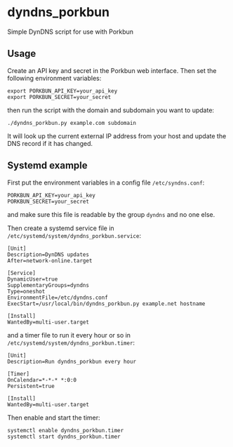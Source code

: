 # dyndns_porkbun
Simple DynDNS script for use with Porkbun

## Usage
Create an API key and secret in the Porkbun web interface.  Then set the following environment variables:

```
export PORKBUN_API_KEY=your_api_key
export PORKBUN_SECRET=your_secret
```
then run the script with the domain and subdomain you want to update:

```
./dyndns_porkbun.py example.com subdomain
```

It will look up the current external IP address from your host and update the DNS record if it has changed.

## Systemd example

First put the environment variables in a config file `/etc/syndns.conf`:
```
PORKBUN_API_KEY=your_api_key
PORKBUN_SECRET=your_secret
```
and make sure this file is readable by the group `dyndns` and no one else.

Then create a systemd service file in `/etc/systemd/system/dyndns_porkbun.service`:

```systemd
[Unit]
Description=DynDNS updates
After=network-online.target

[Service]
DynamicUser=true
SupplementaryGroups=dyndns
Type=oneshot
EnvironmentFile=/etc/dyndns.conf
ExecStart=/usr/local/bin/dyndns_porkbun.py example.net hostname

[Install]
WantedBy=multi-user.target
```

and a timer file to run it every hour or so in `/etc/systemd/system/dyndns_porkbun.timer`:

```systemd
[Unit]
Description=Run dyndns_porkbun every hour

[Timer]
OnCalendar=*-*-* *:0:0
Persistent=true

[Install]
WantedBy=multi-user.target
```

Then enable and start the timer:

```
systemctl enable dyndns_porkbun.timer
systemctl start dyndns_porkbun.timer
```
